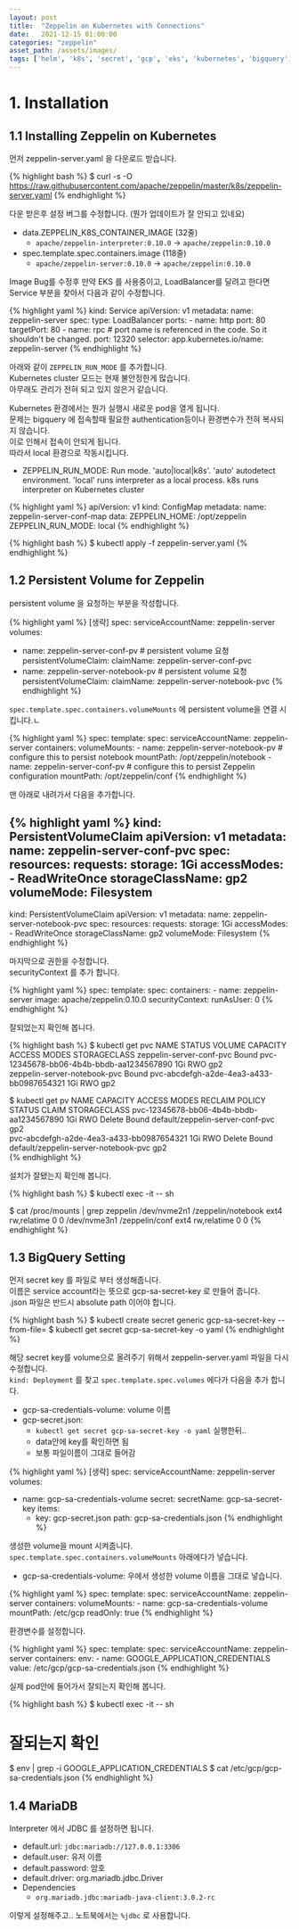 ```yaml
---
layout: post 
title:  "Zeppelin on Kubernetes with Connections"
date:   2021-12-15 01:00:00 
categories: "zeppelin"
asset_path: /assets/images/ 
tags: ['helm', 'k8s', 'secret', 'gcp', 'eks', 'kubernetes', 'bigquery', 'mariadb']
---
```


# 1. Installation

## 1.1 Installing Zeppelin on Kubernetes

먼저  zeppelin-server.yaml 을 다운로드 받습니다.

{% highlight bash %}
$ curl -s -O https://raw.githubusercontent.com/apache/zeppelin/master/k8s/zeppelin-server.yaml
{% endhighlight %}

다운 받은후 설정 버그를 수정합니다. (뭔가 업데이트가 잘 안되고 있네요)

- data.ZEPPELIN_K8S_CONTAINER_IMAGE (32줄)
  - `apache/zeppelin-interpreter:0.10.0` ->  `apache/zeppelin:0.10.0`
- spec.template.spec.containers.image (118줄)
  - `apache/zeppelin-server:0.10.0` ->  `apache/zeppelin:0.10.0`

Image Bug를 수정후 만약 EKS 를 사용중이고, LoadBalancer를 달려고 한다면 Service 부분을 찾아서 다음과 같이 수정합니다.

{% highlight yaml %}
kind: Service
apiVersion: v1
metadata:
  name: zeppelin-server
spec:
  type: LoadBalancer
  ports:
    - name: http
      port: 80
      targetPort: 80
    - name: rpc            # port name is referenced in the code. So it shouldn't be changed.
      port: 12320
  selector:
    app.kubernetes.io/name: zeppelin-server
{% endhighlight %}


아래와 같이 `ZEPPELIN_RUN_MODE` 를 추가합니다. <br>
Kubernetes cluster 모드는 현재 불안정한게 많습니다.<br>
아무래도 관리가 전혀 되고 있지 않은거 같습니다. 

Kubernetes 환경에서는 뭔가 실행시 새로운 pod을 열게 됩니다.<br>
문제는 bigquery 에 접속할때 필요한 authentication등이나 환경변수가 전혀 복사되지 않습니다. <br> 
이로 인해서 접속이 안되게 됩니다. <br>
따라서 local 환경으로 작동시킵니다. 

 - ZEPPELIN_RUN_MODE: Run mode. 'auto|local|k8s'. 'auto' autodetect environment. 'local' runs interpreter as a local process. k8s runs interpreter on Kubernetes cluster

{% highlight yaml %}
apiVersion: v1
kind: ConfigMap
metadata:
  name: zeppelin-server-conf-map
data:
  ZEPPELIN_HOME: /opt/zeppelin
  ZEPPELIN_RUN_MODE: local
{% endhighlight %}




{% highlight bash %}
$ kubectl apply -f zeppelin-server.yaml
{% endhighlight %}









## 1.2 Persistent Volume for Zeppelin



persistent volume 을 요청하는 부분을 작성합니다.

{% highlight yaml %}
[생략]
spec:
  serviceAccountName: zeppelin-server
  volumes:
  - name: zeppelin-server-conf-pv              # persistent volume 요청
    persistentVolumeClaim:
      claimName: zeppelin-server-conf-pvc
  - name: zeppelin-server-notebook-pv          # persistent volume 요청
    persistentVolumeClaim:
      claimName: zeppelin-server-notebook-pvc
{% endhighlight %}

`spec.template.spec.containers.volumeMounts` 에 persistent volume을 연결 시킵니다.ㄴ 

{% highlight yaml %}
spec:
  template:
    spec:
      serviceAccountName: zeppelin-server
      containers:
        volumeMounts:
        - name: zeppelin-server-notebook-pv         # configure this to persist notebook
          mountPath: /opt/zeppelin/notebook
        - name: zeppelin-server-conf-pv             # configure this to persist Zeppelin configuration
          mountPath: /opt/zeppelin/conf
{% endhighlight %}

맨 아래로 내려가서 다음을 추가합니다.

{% highlight yaml %}
kind: PersistentVolumeClaim
apiVersion: v1
metadata:
  name: zeppelin-server-conf-pvc
spec:
  resources:
    requests:
      storage: 1Gi
  accessModes:
    - ReadWriteOnce
  storageClassName: gp2
  volumeMode: Filesystem
---
kind: PersistentVolumeClaim
apiVersion: v1
metadata:
  name: zeppelin-server-notebook-pvc
spec:
  resources:
    requests:
      storage: 1Gi
  accessModes:
    - ReadWriteOnce
  storageClassName: gp2
  volumeMode: Filesystem
{% endhighlight %}


마지막으로 권한을 수정합니다.<br>
securityContext 를 추가 합니다.

{% highlight yaml %}
spec:
  template:
    spec:
      containers:
      - name: zeppelin-server
        image: apache/zeppelin:0.10.0
        securityContext:
          runAsUser: 0
{% endhighlight %}








잘되었는지 확인해 봅니다.

{% highlight bash %}
$ kubectl get pvc
NAME                           STATUS   VOLUME                                     CAPACITY   ACCESS MODES   STORAGECLASS
zeppelin-server-conf-pvc       Bound    pvc-12345678-bb06-4b4b-bbdb-aa1234567890   1Gi        RWO            gp2         
zeppelin-server-notebook-pvc   Bound    pvc-abcdefgh-a2de-4ea3-a433-bb0987654321   1Gi        RWO            gp2

$ kubectl get pv
NAME                                       CAPACITY   ACCESS MODES   RECLAIM POLICY   STATUS   CLAIM                                           STORAGECLASS
pvc-12345678-bb06-4b4b-bbdb-aa1234567890   1Gi        RWO            Delete           Bound    default/zeppelin-server-conf-pvc                gp2         
pvc-abcdefgh-a2de-4ea3-a433-bb0987654321   1Gi        RWO            Delete           Bound    default/zeppelin-server-notebook-pvc            gp2         
{% endhighlight %}


설치가 잘됐는지 확인해 봅니다.

{% highlight bash %}
$ kubectl exec -it <zeppelin-server-pod-name> -- sh

$ cat /proc/mounts | grep zeppelin
/dev/nvme2n1 /zeppelin/notebook ext4 rw,relatime 0 0
/dev/nvme3n1 /zeppelin/conf ext4 rw,relatime 0 0
{% endhighlight %}



## 1.3 BigQuery Setting

먼저 secret key 를 파일로 부터 생성해줍니다. <br>
이름은 service account라는 뜻으로 gcp-sa-secret-key 로 만들어 줍니다. <br>
.json 파일은 반드시 absolute path 이어야 합니다. <br>

{% highlight bash %}
$ kubectl create secret generic gcp-sa-secret-key --from-file=<absolute path of gcp-sa.json>
$ kubectl get secret gcp-sa-secret-key -o yaml
{% endhighlight %}


해당 secret key를 volume으로 올려주기 위해서 zeppelin-server.yaml 파일을 다시 수정합니다.<br>
`kind: Deployment` 를 찾고 `spec.template.spec.volumes` 에다가 다음을 추가 합니다. 

- gcp-sa-credentials-volume: volume 이름
- gcp-secret.json: 
  - `kubectl get secret gcp-sa-secret-key -o yaml` 실행한뒤.. 
  - data안에 key를 확인하면 됨
  - 보통 파일이름이 그대로 들어감

{% highlight yaml %}
[생략]
spec:
  serviceAccountName: zeppelin-server
  volumes:
  - name: gcp-sa-credentials-volume
    secret:
      secretName: gcp-sa-secret-key
      items:
      - key: gcp-secret.json
        path: gcp-sa-credentials.json
{% endhighlight %}


생성한 volume을 mount 시켜줍니다.<br>
`spec.template.spec.containers.volumeMounts` 아래에다가 넣습니다. 

- gcp-sa-credentials-volume: 우에서 생성한 volume 이름을 그대로 넣습니다.

{% highlight yaml %}
spec:
  template:
    spec:
      serviceAccountName: zeppelin-server
      containers:
        volumeMounts:
        - name: gcp-sa-credentials-volume
          mountPath: /etc/gcp
          readOnly: true
{% endhighlight %}


환경변수를 설정합니다. 

{% highlight yaml %}
spec:
  template:
    spec:
      serviceAccountName: zeppelin-server
      containers:
        env:
        - name: GOOGLE_APPLICATION_CREDENTIALS
          value: /etc/gcp/gcp-sa-credentials.json
{% endhighlight %}


실제 pod안에 들어가서 잘되는지 확인해 봅니다. 

{% highlight bash %}
$ kubectl exec -it <zeppelin-server-pod-name> -- sh

# 잘되는지 확인
$ env | grep -i GOOGLE_APPLICATION_CREDENTIALS
$ cat /etc/gcp/gcp-sa-credentials.json
{% endhighlight %}


## 1.4 MariaDB

Interpreter 에서 JDBC 를 설정하면 됩니다. 

 - default.url: `jdbc:mariadb://127.0.0.1:3306`
 - default.user: 유저 이름
 - default.password: 암호
 - default.driver: org.mariadb.jdbc.Driver
 - Dependencies 
   - `org.mariadb.jdbc:mariadb-java-client:3.0.2-rc`

이렇게 설정해주고.. 노트북에서는 `%jdbc` 로 사용합니다. 
